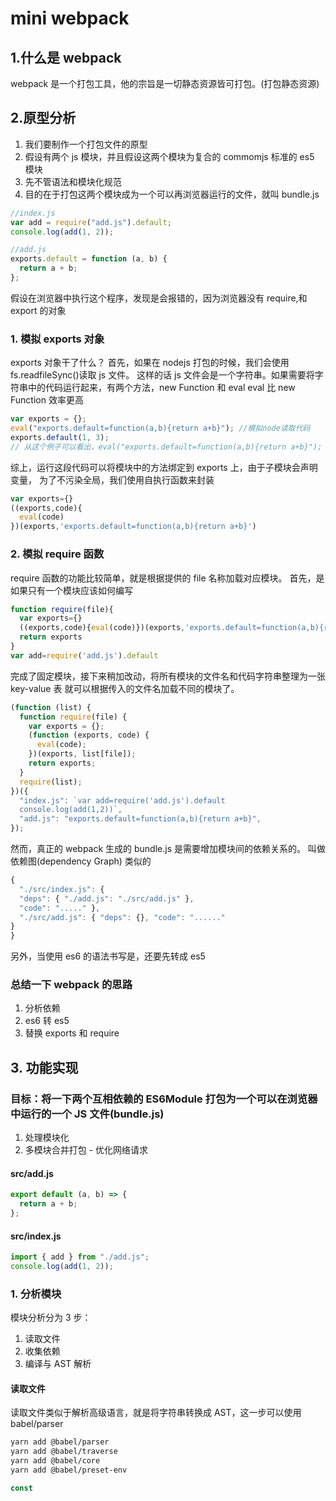 # mini webpack

## 1.什么是 webpack

webpack 是一个打包工具，他的宗旨是一切静态资源皆可打包。(打包静态资源)

## 2.原型分析

1. 我们要制作一个打包文件的原型
2. 假设有两个 js 模块，并且假设这两个模块为复合的 commomjs 标准的 es5 模块
3. 先不管语法和模块化规范
4. 目的在于打包这两个模块成为一个可以再浏览器运行的文件，就叫 bundle.js

```js
//index.js
var add = require("add.js").default;
console.log(add(1, 2));

//add.js
exports.default = function (a, b) {
  return a + b;
};
```

假设在浏览器中执行这个程序，发现是会报错的，因为浏览器没有 require,和 export 的对象

### 1. 模拟 exports 对象

exports 对象干了什么？
首先，如果在 nodejs 打包的时候，我们会使用 fs.readfileSync()读取 js 文件。
这样的话 js 文件会是一个字符串。如果需要将字符串中的代码运行起来，有两个方法，new Function 和 eval
eval 比 new Function 效率更高

```js
var exports = {};
eval("exports.default=function(a,b){return a+b}"); //模拟node读取代码
exports.default(1, 3);
// 从这个例子可以看出，eval("exports.default=function(a,b){return a+b}"); 是绑定exports的default方法
```

综上，运行这段代码可以将模块中的方法绑定到 exports 上，由于子模块会声明变量，
为了不污染全局，我们使用自执行函数来封装

```js
var exports={}
((exports,code){
  eval(code)
})(exports,'exports.default=function(a,b){return a+b}')
```

### 2. 模拟 require 函数

require 函数的功能比较简单，就是根据提供的 file 名称加载对应模块。
首先，是如果只有一个模块应该如何编写

```js
function require(file){
  var exports={}
  ((exports,code){eval(code)})(exports,'exports.default=function(a,b){return a+b}')
  return exports
}
var add=require('add.js').default
```

完成了固定模块，接下来稍加改动，将所有模块的文件名和代码字符串整理为一张 key-value 表
就可以根据传入的文件名加载不同的模块了。

```js
(function (list) {
  function require(file) {
    var exports = {};
    (function (exports, code) {
      eval(code);
    })(exports, list[file]);
    return exports;
  }
  require(list);
})({
  "index.js": `var add=require('add.js').default
  console.log(add(1,2))`,
  "add.js": "exports.default=function(a,b){return a+b}",
});
```

然而，真正的 webpack 生成的 bundle.js 是需要增加模块间的依赖关系的。
叫做依赖图(dependency Graph)
类似的

```js
{
  "./src/index.js": {
  "deps": { "./add.js": "./src/add.js" },
  "code": "....." },
  "./src/add.js": { "deps": {}, "code": "......"
}
}
```

另外，当使用 es6 的语法书写是，还要先转成 es5

### 总结一下 webpack 的思路

1. 分析依赖
2. es6 转 es5
3. 替换 exports 和 require

## 3. 功能实现

### 目标：将一下两个互相依赖的 ES6Module 打包为一个可以在浏览器中运行的一个 JS 文件(bundle.js)

1. 处理模块化
2. 多模块合并打包 - 优化网络请求

#### src/add.js

```js
export default (a, b) => {
  return a + b;
};
```

#### src/index.js

```js
import { add } from "./add.js";
console.log(add(1, 2));
```

### 1. 分析模块

模块分析分为 3 步：

1. 读取文件
2. 收集依赖
3. 编译与 AST 解析

#### 读取文件

读取文件类似于解析高级语言，就是将字符串转换成 AST，这一步可以使用 babel/parser

```bash
yarn add @babel/parser
yarn add @babel/traverse
yarn add @babel/core
yarn add @babel/preset-env
```

```js
const
```
